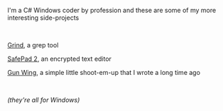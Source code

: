 I'm a C# Windows coder by profession and these are some of my more interesting side-projects

<br/>

[Grind](grind.md), a grep tool

[SafePad 2](safepad2.md), an encrypted text editor

[Gun Wing](gunwing.md), a simple little shoot-em-up that I wrote a long time ago

<br/>

_(they're all for Windows)_
